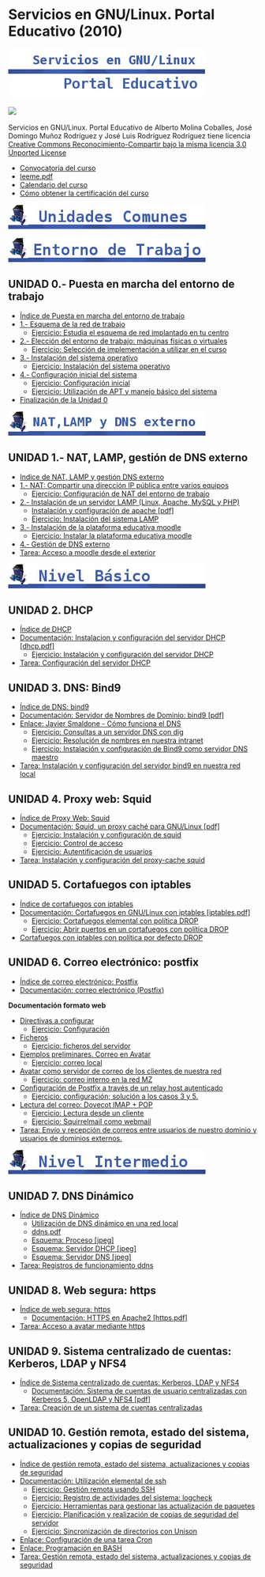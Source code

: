 # Servicios en GNU/Linux. Portal Educativo (2010)

![](img/titulo.jpg)


[![](http://i.creativecommons.org/l/by-sa/3.0/88x31.png)](http://creativecommons.org/licenses/by-sa/3.0/)

Servicios en GNU/Linux. Portal Educativo de Alberto Molina Coballes, José Domingo Muñoz Rodríguez y José Luis Rodríguez Rodríguez tiene licencia [Creative Commons Reconocimiento-Compartir bajo la misma licencia 3.0 Unported License](http://creativecommons.org/licenses/by-sa/3.0/)

* [Convocatoria del curso](files/104132FC014_CURSO_LINUX.pdf)
* [leeme.pdf](files/leeme.pdf)
* [Calendario del curso](files/calendario.pdf)
* [Cómo obtener la certificación del curso](doc/Como_obtener_la_certificacion_del_curso.html)

![](img/comunes.jpg)

![](img/t0.jpg)


## UNIDAD 0.- Puesta en marcha del entorno de trabajo

* [Índice de Puesta en marcha del entorno de trabajo](doc/Indice_de_Puesta_en_marcha_del_entorno_de_trabajo.html)
* [1.- Esquema de la red de trabajo](doc/Esquema_de_la_red_de_trabajo.html)
    * [Ejercicio: Estudia el esquema de red implantado en tu centro](doc/Ejercicio_Estudia_el_esquema_de_red_implantado_en_tu_centro.html)
* [2.- Elección del entorno de trabajo: máquinas físicas o virtuales](doc/Eleccion_del_entorno_de_trabajo_maquinas_fisicas_o_virtuales.html)
    * [Ejercicio: Selección de implementación a utilizar en el curso](doc/Ejercicio:Seleccion_de_implementacion_a_utilizar_en_el_curso.html)
* [3.- Instalación del sistema operativo](doc/Instalacion_del_sistema_operativo.html)
    * [Ejercicio: Instalación del sistema operativo](doc/Ejercicio_Instalacion_del_sistema_operativo.html)
* [4.- Configuración inicial del sistema](doc/Configuracion_inicial_del_sistema.html)
    * [Ejercicio: Configuración inicial](doc/Ejercicio_Configuracion_inicial.html)
     * [Ejercicio: Utilización de APT y manejo básico del sistema](doc/Ejercicio_Utilizacion_de_APT_y_manejo_basico_del_sistema.html)
* [Finalización de la Unidad 0](doc/Finalizacion_de_la_Unidad_0.html)

![](img/t1.jpg)

## UNIDAD 1.- NAT, LAMP, gestión de DNS externo

* [Indice de NAT, LAMP y gestión DNS externo](doc/Indice_de_NAT,_LAMP_y_gestion_DNS_externo.html)
* [1.- NAT: Compartir una dirección IP pública entre varios equipos](doc/NAT_Compartir_una_direccion_IP_publica_entre_varios_equipos.html)
    * [Ejercicio: Configuración de NAT del entorno de trabajo](doc/Ejercicio_Configuracion_de_NAT_del_entorno_de_trabajo.html)
* [2.- Instalación de un servidor LAMP (Linux, Apache, MySQL y PHP)](doc/Instalacion_de_un_servidor_LAMP__Linux,_Apache,_MySQL_y_PHP_.html)
    * [Instalación y configuración de apache [pdf]](files/apache.pdf)
    * [Ejercicio: Instalación del sistema LAMP](doc/Ejercicio_Instalacion_del_sistema_LAMP.html)
* [3.- Instalación de la plataforma educativa moodle](doc/Instalacion_de_la_plataforma_educativa_moodle.html)
    * [Ejercicio: Instalar la plataforma educativa moodle](doc/Ejercicio:Instalar_la_plataforma_educativa_moodle.html)
* [4.- Gestión de DNS externo](doc/Gestion_de_DNS_externo.html)
* [Tarea: Acceso a moodle desde el exterior](doc/Tarea_Acceso_a_moodle_desde_el_exterior.html)

![](img/basico.jpg)


## UNIDAD 2. DHCP

* [Índice de DHCP](doc/Indice_de_DHCP.html)
* [Documentación: Instalacion y configuración del servidor DHCP [dhcp.pdf]](files/dhcp.pdf)
    * [Ejercicio: Instalación y configuración del servidor DHCP](doc/Ejercicio:Instalacion_y_configuracion_del_servidor_DHCP.html)
* [Tarea: Configuración del servidor DHCP](doc/Tarea_Configuracion_del_servidor_DHCP.html)

## UNIDAD 3. DNS: Bind9

* [Índice de DNS: bind9](doc/Indice_de_DNS_bind9.html)
* [Documentación: Servidor de Nombres de Dominio: bind9 [pdf]](files/dns.pdf)
* [Enlace: Javier Smaldone - Cómo funciona el DNS](http://blog.smaldone.com.ar/2006/12/05/como-funciona-el-dns/)
    * [Ejercicio: Consultas a un servidor DNS con dig](doc/Ejercicio_Consultas_a_un_servidor_DNS_con_dig.html)
    * [Ejercicio: Resolución de nombres en nuestra intranet](doc/Ejercicio_Resolucion_de_nombres_en_nuestra_intranet.html)
    * [Ejercicio: Instalación y configuración de Bind9 como servidor DNS maestro](doc/Ejercicio_Instalacion_y_configuracion_de_Bind9_como_servidor_DNS_maestro.html)
* [Tarea: Instalación y configuración del servidor bind9 en nuestra red local](doc/Tarea_Instalacion_y_configuracion_del_servidor_bind9_en_nuestra_red_local.html)

## UNIDAD 4. Proxy web: Squid

* [Índice de Proxy Web: Squid](doc/Indice_de_Proxy_Web_Squid.html)
* [Documentación: Squid, un proxy caché para GNU/Linux [pdf]](files/squid.pdf)
    * [Ejercicio: Instalación y configuración de squid](doc/Ejercicio_Instalacion_y_configuracion_de_squid.html)
    * [Ejercicio: Control de acceso](doc/Ejercicio_Control_de_acceso.html)
    * [Ejercicio: Autentificación de usuarios](doc/Ejercicio_Autentificacion_de_usuarios.html)
* [Tarea: Instalación y configuración del proxy-cache squid](doc/Tarea_Instalacion_y_configuracion_del_proxy-cache_squid.html)

## UNIDAD 5. Cortafuegos con iptables 

* [Índice de cortafuegos con iptables](doc/Indice_de_cortafuegos_con_iptables.html)
* [Documentación: Cortafuegos en GNU/Linux con iptables [iptables.pdf]](files/iptables.pdf)
    * [Ejercicio: Cortafuegos elemental con política DROP](doc/Ejercicio_Cortafuegos_elemental_con_politica_DROP.html)
    * [Ejercicio: Abrir puertos en un cortafuegos con política DROP](doc/Ejercicio_Abrir_puertos_en_un_cortafuegos_con_politica_DROP.html)
* [Cortafuegos con iptables con política por defecto DROP](doc/Cortafuegos_con_iptables_con_politica_por_defecto_DROP.html)

## UNIDAD 6. Correo electrónico: postfix

* [Índice de correo electrónico: Postfix](doc/Indice_de_correo_electronico_Postfix.html)
* [Documentación: correo electrónico (Postfix)](files/correo-e.pdf)

**Documentación formato web**

* [Directivas a configurar](doc/Directivas_a_configurar.html)
    * [Ejercicio: Configuración](doc/Ejercicio:_Configuracion.html)
* [Ficheros](doc/Ficheros.html)
    * [Ejercicio: ficheros del servidor](doc/Ejercicio_ficheros_del_servidor.html)
* [Ejemplos preliminares. Correo en Avatar](doc/Ejemplos_preliminares_Correo_en_Avatar.html)
    * [Ejercicio: correo local](doc/Ejercicio_correo_local.html)
* [Avatar como servidor de correo de los clientes de nuestra red](doc/Avatar_como_servidor_de_correo_de_los_clientes_de_nuestra_red.html)
    * [Ejercicio: correo interno en la red MZ](doc/Ejercicio_correo_interno_en_la_red_MZ.html)
* [Configuración de Postfix a través de un relay host autenticado](doc/Configuracion_de_Postfix_a_traves_de_un_relay_host_autenticado.html)
    * [Ejercicio: configuración; solución a los casos 3 y 5.](doc/Ejercicio_configuracion\_solucion_a_los_casos_3_y_5.html)
* [Lectura del correo: Dovecot IMAP + POP](doc/Lectura_del_correo_Dovecot_IMAP_+_POP.html)
    * [Ejercicio: Lectura desde un cliente](doc/Ejercicio_Lectura_desde_un_cliente.html)
    * [Ejercicio: Squirrelmail como webmail](doc/Ejercicio_Squirrelmail_como_webmail.html)
* [Tarea: Envío y recepción de correos entre usuarios de nuestro dominio y usuarios de dominios externos.](doc/Tarea_Envio_y_recepcion_de_correos_entre_usuarios_de_nuestro_dominio_y_usuarios_de_dominios_externos.html)

![](img/intermedio.jpg)

##  UNIDAD 7. DNS Dinámico

* [Índice de DNS Dinámico](doc/Indice_de_DNS_Dinamico.html)
    * [Utilización de DNS dinámico en una red local](doc/Utilizacion_de_DNS_dinamico_en_una_red_local.html)
    * [ddns.pdf](files/ddns.pdf)
    * [Esquema: Proceso [jpeg]](files/EsquemaProceso.jpeg)
    * [Esquema: Servidor DHCP [jpeg]](files/EsquemaFicherosDHCP.jpeg)
    * [Esquema: Servidor DNS [jpeg]](files/EsquemaFicherosDNS.jpeg)
* [Tarea: Registros de funcionamiento ddns](doc/Tarea_Registros_de_funcionamiento_ddns.html)

## UNIDAD 8. Web segura: https

* [Índice de web segura: https](doc/Indice_de_web_segura_https.html)
    * [Documentación: HTTPS en Apache2 [https.pdf]](files/https.pdf)
* [Tarea: Acceso a avatar mediante https](doc/Tarea_Acceso_a_avatar_mediante_https.html)

## UNIDAD 9. Sistema centralizado de cuentas: Kerberos, LDAP y NFS4

* [Índice de Sistema centralizado de cuentas: Kerberos, LDAP y NFS4](doc/Indice_de_Sistema_centralizado_de_cuentas_Kerberos,_LDAP_y_NFS4.html)
    * [Documentación: Sistema de cuentas de usuario centralizadas con Kerberos 5, OpenLDAP y NFS4 [pdf]](files/krb_ldap.pdf)
* [Tarea: Creación de un sistema de cuentas centralizadas](doc/Tarea_Creacion_de_un_sistema_de_cuentas_centralizadas.html)

## UNIDAD 10. Gestión remota, estado del sistema, actualizaciones y copias de seguridad

* [Índice de gestión remota, estado del sistema, actualizaciones y copias de seguridad](doc/Indice_de_gestion_remota,_estado_del_sistema,_actualizaciones_y_copias_de_seguridad.html)
* [Documentación: Utilización elemental de ssh](files/ssh.pdf)
    * [Ejercicio: Gestión remota usando SSH](doc/Ejercicio_Gestion_remota_usando_SSH.html)
    * [Ejercicio: Registro de actividades del sistema: logcheck](doc/Ejercicio_Registro_de_actividades_del_sistema_logcheck.html)
    * [Ejercicio: Herramientas para gestionar las actualización de paquetes](doc/Ejercicio_Herramientas_para_gestionar_las_actualizacion_de_paquetes.html)
    * [Ejercicio: Planificación y realización de copias de seguridad del servidor](doc/Ejercicio_Planificacion_y_realizacion_de_copias_de_seguridad_del_servidor.html)
    * [Ejercicio: Sincronización de directorios con Unison](doc/Ejercicio_Sincronizacion_de_directorios_con_Unison.html)
* [Enlace: Configuración de una tarea Cron](http://www.redhat.com/docs/manuals/enterprise/RHEL-5-manual/es-ES/Deployment_Guide/s2-autotasks-cron-configuring.html)
* [Enlace: Programación en BASH](http://xinfo.sourceforge.net/documentos/bash-scripting/bash-script-2.0.html)
* [Tarea: Gestión remota, estado del sistema, actualizaciones y copias de seguridad](doc/Tarea_Gestion_remota,_estado_del_sistema,_actualizaciones_y_copias_de_seguridad.html)

